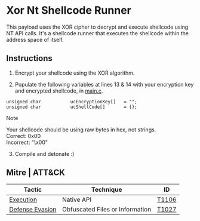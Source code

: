 # Xor Nt Shellcode Runner

This payload uses the XOR cipher to decrypt and execute shellcode using NT API calls. It's a shellcode runner that executes the shellcode within the address space of itself.

## Instructions

1. Encrypt your shellcode using the XOR algorithm.

2. Populate the following variables at lines 13 & 14 with your encryption key and encrypted shellcode, in [main.c](/main.c).

```
unsigned char			ucEncryptionKey[]	= "";
unsigned char			ucShellCode[]		= {};
```

> [!Note]
> Your shellcode should be using raw bytes in hex, not strings.  
> Correct: 0x00  
> Incorrect: "\x00"  

3. Compile and detonate :)

## Mitre | ATT&CK

| Tactic | Technique | ID |
|-|-|-|
| [Execution](https://attack.mitre.org/tactics/TA0002/) | Native API | [T1106](https://attack.mitre.org/techniques/T1106/)
| [Defense Evasion](https://attack.mitre.org/tactics/TA0005/) | Obfuscated Files or Information | [T1027](https://attack.mitre.org/techniques/T1027/)